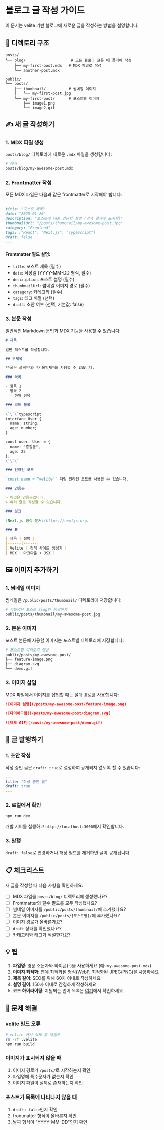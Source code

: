 # 블로그 글 작성 가이드

이 문서는 velite 기반 블로그에 새로운 글을 작성하는 방법을 설명합니다.

## 📁 디렉토리 구조

```
posts/
└── blog/                    # 모든 블로그 글은 이 폴더에 작성
    ├── my-first-post.mdx   # MDX 파일로 작성
    └── another-post.mdx

public/
└── posts/
    ├── thumbnail/          # 썸네일 이미지
    │   └── my-first-post.jpg
    └── my-first-post/      # 포스트별 이미지
        ├── image1.png
        └── image2.gif
```

## ✍️ 새 글 작성하기

### 1. MDX 파일 생성

`posts/blog/` 디렉토리에 새로운 `.mdx` 파일을 생성합니다:

```bash
# 예시
posts/blog/my-awesome-post.mdx
```

### 2. Frontmatter 작성

모든 MDX 파일은 다음과 같은 frontmatter로 시작해야 합니다:

```markdown
---
title: "포스트 제목"
date: "2025-01-20"
description: "포스트에 대한 간단한 설명 (검색 결과에 표시됨)"
thumbnailUrl: "/posts/thumbnail/my-awesome-post.jpg"
category: "Frontend"
tags: ["React", "Next.js", "TypeScript"]
draft: false
---
```

#### Frontmatter 필드 설명:
- `title`: 포스트 제목 (필수)
- `date`: 작성일 (YYYY-MM-DD 형식, 필수)
- `description`: 포스트 설명 (필수)
- `thumbnailUrl`: 썸네일 이미지 경로 (필수)
- `category`: 카테고리 (필수)
- `tags`: 태그 배열 (선택)
- `draft`: 초안 여부 (선택, 기본값: false)

### 3. 본문 작성

일반적인 Markdown 문법과 MDX 기능을 사용할 수 있습니다:

```markdown
# 제목

일반 텍스트를 작성합니다.

## 부제목

**굵은 글씨**와 *기울임체*를 사용할 수 있습니다.

### 목록

- 항목 1
- 항목 2
  - 하위 항목

### 코드 블록

\`\`\`typescript
interface User {
  name: string;
  age: number;
}

const user: User = {
  name: "홍길동",
  age: 25
};
\`\`\`

### 인라인 코드

`const name = "velite"` 처럼 인라인 코드를 사용할 수 있습니다.

### 인용문

> 이것은 인용문입니다.
> 여러 줄로 작성할 수 있습니다.

### 링크

[Next.js 공식 문서](https://nextjs.org)

### 표

| 제목 | 설명 |
|------|------|
| Velite | 정적 사이트 생성기 |
| MDX | 마크다운 + JSX |
```

## 🖼️ 이미지 추가하기

### 1. 썸네일 이미지

썸네일은 `/public/posts/thumbnail/` 디렉토리에 저장합니다:

```bash
# 파일명은 포스트 slug와 동일하게
public/posts/thumbnail/my-awesome-post.jpg
```

### 2. 본문 이미지

포스트 본문에 사용할 이미지는 포스트별 디렉토리에 저장합니다:

```bash
# 포스트별 디렉토리 생성
public/posts/my-awesome-post/
├── feature-image.png
├── diagram.svg
└── demo.gif
```

### 3. 이미지 삽입

MDX 파일에서 이미지를 삽입할 때는 절대 경로를 사용합니다:

```markdown
![이미지 설명](/posts/my-awesome-post/feature-image.png)

![다이어그램](/posts/my-awesome-post/diagram.svg)

![데모 GIF](/posts/my-awesome-post/demo.gif)
```

## 🚀 글 발행하기

### 1. 초안 작성

작성 중인 글은 `draft: true`로 설정하여 공개되지 않도록 할 수 있습니다:

```yaml
---
title: "작성 중인 글"
draft: true
---
```

### 2. 로컬에서 확인

```bash
npm run dev
```

개발 서버를 실행하고 `http://localhost:3000`에서 확인합니다.

### 3. 발행

`draft: false`로 변경하거나 해당 필드를 제거하면 글이 공개됩니다.

## 📋 체크리스트

새 글을 작성할 때 다음 사항을 확인하세요:

- [ ] MDX 파일을 `posts/blog/` 디렉토리에 생성했나요?
- [ ] Frontmatter의 필수 필드를 모두 작성했나요?
- [ ] 썸네일 이미지를 `/public/posts/thumbnail/`에 추가했나요?
- [ ] 본문 이미지를 `/public/posts/[포스트명]/`에 추가했나요?
- [ ] 이미지 경로가 올바른가요?
- [ ] `draft` 상태를 확인했나요?
- [ ] 카테고리와 태그가 적절한가요?

## 💡 팁

1. **파일명**: 영문 소문자와 하이픈(-)을 사용하세요 (예: `my-awesome-post.mdx`)
2. **이미지 최적화**: 웹에 최적화된 형식(WebP, 최적화된 JPEG/PNG)을 사용하세요
3. **제목 길이**: SEO를 위해 60자 이내로 작성하세요
4. **설명 길이**: 150자 이내로 간결하게 작성하세요
5. **코드 하이라이팅**: 지원되는 언어 목록은 [여기](https://github.com/shikijs/shiki/blob/main/docs/languages.md)에서 확인하세요

## 🔧 문제 해결

### velite 빌드 오류

```bash
# velite 캐시 삭제 후 재빌드
rm -rf .velite
npm run build
```

### 이미지가 표시되지 않을 때

1. 이미지 경로가 `/posts/`로 시작하는지 확인
2. 파일명에 특수문자가 없는지 확인
3. 이미지 파일이 실제로 존재하는지 확인

### 포스트가 목록에 나타나지 않을 때

1. `draft: false`인지 확인
2. frontmatter 형식이 올바른지 확인
3. 날짜 형식이 "YYYY-MM-DD"인지 확인